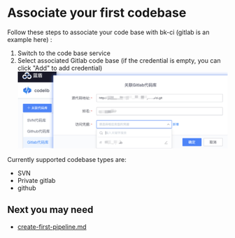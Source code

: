 # Associate your first codebase
Follow these steps to associate your code base with bk-ci (gitlab is an example here) :
1. Switch to the code base service
2. Select associated Gitlab code base (if the credential is empty, you can click "Add" to add credential)
![](../.gitbook/assets/image%20%2842%29.png)

Currently supported codebase types are:
* SVN
* Private gitlab 
* github

## Next you may need
* [create-first-pipeline.md](create-first-pipeline.md)
